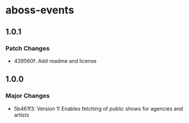 # aboss-events

## 1.0.1

### Patch Changes

- 439560f: Add readme and license

## 1.0.0

### Major Changes

- 5b461f3: Version 1! Enables fetching of public shows for agencies and artists
